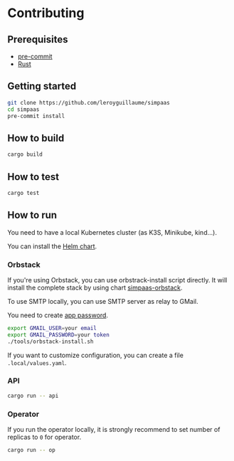 # Contributing

## Prerequisites
- [pre-commit](https://pre-commit.com/)
- [Rust](https://rustup.rs/)

## Getting started

```bash
git clone https://github.com/leroyguillaume/simpaas
cd simpaas
pre-commit install
```

## How to build

```bash
cargo build
```

## How to test

```bash
cargo test
```

## How to run

You need to have a local Kubernetes cluster (as K3S, Minikube, kind...).

You can install the [Helm chart](charts/simpaas).

### Orbstack

If you're using Orbstack, you can use orbstrack-install script directly. It will install the complete stack by using chart [simpaas-orbstack](charts/simpaas-orbstack).

To use SMTP locally, you can use SMTP server as relay to GMail.

You need to create [app password](https://support.google.com/accounts/answer/185833).

```bash
export GMAIL_USER=your email
export GMAIL_PASSWORD=your token
./tools/orbstack-install.sh
```

If you want to customize configuration, you can create a file `.local/values.yaml`.

### API

```bash
cargo run -- api
```

### Operator

If you run the operator locally, it is strongly recommend to set number of replicas to `0` for operator.

```bash
cargo run -- op
```
